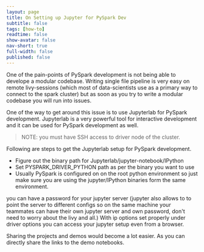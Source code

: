 ```yaml
---
layout: page
title: On Setting up Jupyter for PySpark Dev
subtitle: false
tags: [how-to]
readtime: false
show-avatar: false
nav-short: true
full-width: false
published: false
---
```


One of the pain-points of PySpark development is not being able to develope a modular codebase. Writing single file pipeline is very easy on remote livy-sessions (which most of data-scientists use as a primary way to connect to the spark cluster) but as soon as you try to write a modular codebase you will run into issues.

One of the way to get around this issue is to use Jupyterlab for PySpark development. Jupyterlab is a very powerful tool for interactive development and it can be used for PySpark development as well.

> NOTE: you must have SSH access to driver node of the cluster.

Following are steps to get the Jupyterlab setup for PySpark development.

- Figure out the binary path for Jupyterlab/jupyter-notebook/IPython
- Set PYSPARK_DRIVER_PYTHON path as per the binary you want to use
- Usually PySpark is configured on on the root python environment so just make sure you are using the jupyter/IPython binaries form the same environment.


you can have a password for your jupyter server (jupyter also allows to to point the server to different configs so on the same machine your teammates can have their own jupyter server and own password, don't need to worry about the livy and all.) With ip options set properly under  driver options you can access your jupyter setup even from a browser.


Sharing the projects and demos would become a lot easier. As you can directly share the links to the demo notebooks.